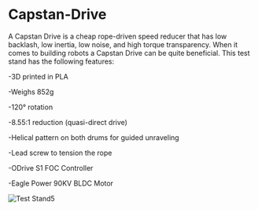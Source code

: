 # Capstan-Drive
A Capstan Drive is a cheap rope-driven speed reducer that has low backlash, low inertia, low noise, and high torque transparency. 
When it comes to building robots a Capstan Drive can be quite beneficial. This test stand has the following features:

-3D printed in PLA

-Weighs 852g

-120° rotation

-8.55:1 reduction (quasi-direct drive)

-Helical pattern on both drums for guided unraveling

-Lead screw to tension the rope

-ODrive S1 FOC Controller

-Eagle Power 90KV BLDC Motor

![Test Stand5](https://github.com/aaedmusa/Capstan-Drive/assets/84678990/755a0795-405a-420f-a3f5-377bb0f73ea9)



